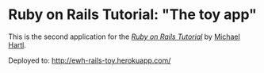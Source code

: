 # Ruby on Rails Tutorial: "The toy app"

This is the second application for the
[*Ruby on Rails Tutorial*](http://www.railstutorial.org/)
by [Michael Hartl](http://www.michaelhartl.com/).

Deployed to: http://ewh-rails-toy.herokuapp.com/